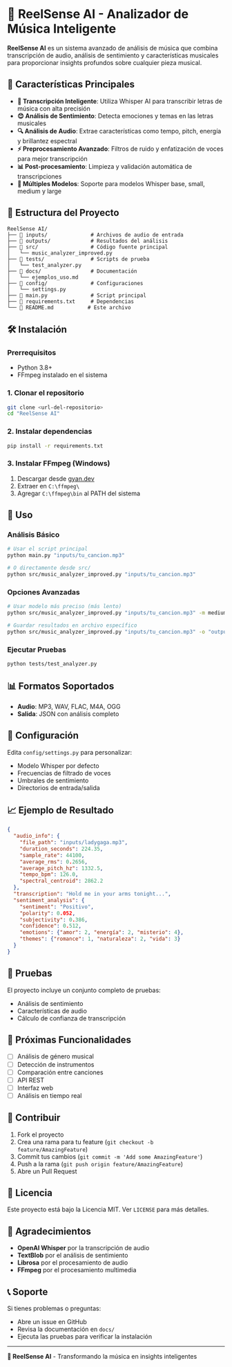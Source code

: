 # 🎵 ReelSense AI - Analizador de Música Inteligente

**ReelSense AI** es un sistema avanzado de análisis de música que combina transcripción de audio, análisis de sentimiento y características musicales para proporcionar insights profundos sobre cualquier pieza musical.

## 🚀 Características Principales

- **🎤 Transcripción Inteligente**: Utiliza Whisper AI para transcribir letras de música con alta precisión
- **😊 Análisis de Sentimiento**: Detecta emociones y temas en las letras musicales
- **🔍 Análisis de Audio**: Extrae características como tempo, pitch, energía y brillantez espectral
- **⚡ Preprocesamiento Avanzado**: Filtros de ruido y enfatización de voces para mejor transcripción
- **📊 Post-procesamiento**: Limpieza y validación automática de transcripciones
- **🎯 Múltiples Modelos**: Soporte para modelos Whisper base, small, medium y large

## 📁 Estructura del Proyecto

```
ReelSense AI/
├── 📁 inputs/              # Archivos de audio de entrada
├── 📁 outputs/             # Resultados del análisis
├── 📁 src/                 # Código fuente principal
│   └── music_analyzer_improved.py
├── 📁 tests/               # Scripts de prueba
│   └── test_analyzer.py
├── 📁 docs/                # Documentación
│   └── ejemplos_uso.md
├── 📁 config/              # Configuraciones
│   └── settings.py
├── 📄 main.py              # Script principal
├── 📄 requirements.txt     # Dependencias
└── 📄 README.md           # Este archivo
```

## 🛠️ Instalación

### Prerrequisitos
- Python 3.8+
- FFmpeg instalado en el sistema

### 1. Clonar el repositorio
```bash
git clone <url-del-repositorio>
cd "ReelSense AI"
```

### 2. Instalar dependencias
```bash
pip install -r requirements.txt
```

### 3. Instalar FFmpeg (Windows)
1. Descargar desde [gyan.dev](https://gyan.dev/ffmpeg/)
2. Extraer en `C:\ffmpeg\`
3. Agregar `C:\ffmpeg\bin` al PATH del sistema

## 🎯 Uso

### Análisis Básico
```bash
# Usar el script principal
python main.py "inputs/tu_cancion.mp3"

# O directamente desde src/
python src/music_analyzer_improved.py "inputs/tu_cancion.mp3"
```

### Opciones Avanzadas
```bash
# Usar modelo más preciso (más lento)
python src/music_analyzer_improved.py "inputs/tu_cancion.mp3" -m medium

# Guardar resultados en archivo específico
python src/music_analyzer_improved.py "inputs/tu_cancion.mp3" -o "outputs/mi_analisis.json"
```

### Ejecutar Pruebas
```bash
python tests/test_analyzer.py
```

## 📊 Formatos Soportados

- **Audio**: MP3, WAV, FLAC, M4A, OGG
- **Salida**: JSON con análisis completo

## 🔧 Configuración

Edita `config/settings.py` para personalizar:
- Modelo Whisper por defecto
- Frecuencias de filtrado de voces
- Umbrales de sentimiento
- Directorios de entrada/salida

## 📈 Ejemplo de Resultado

```json
{
  "audio_info": {
    "file_path": "inputs/ladygaga.mp3",
    "duration_seconds": 224.35,
    "sample_rate": 44100,
    "average_rms": 0.2656,
    "average_pitch_hz": 1332.5,
    "tempo_bpm": 126.0,
    "spectral_centroid": 2862.2
  },
  "transcription": "Hold me in your arms tonight...",
  "sentiment_analysis": {
    "sentiment": "Positivo",
    "polarity": 0.052,
    "subjectivity": 0.386,
    "confidence": 0.512,
    "emotions": {"amor": 2, "energía": 2, "misterio": 4},
    "themes": {"romance": 1, "naturaleza": 2, "vida": 3}
  }
}
```

## 🧪 Pruebas

El proyecto incluye un conjunto completo de pruebas:
- Análisis de sentimiento
- Características de audio
- Cálculo de confianza de transcripción

## 🚀 Próximas Funcionalidades

- [ ] Análisis de género musical
- [ ] Detección de instrumentos
- [ ] Comparación entre canciones
- [ ] API REST
- [ ] Interfaz web
- [ ] Análisis en tiempo real

## 🤝 Contribuir

1. Fork el proyecto
2. Crea una rama para tu feature (`git checkout -b feature/AmazingFeature`)
3. Commit tus cambios (`git commit -m 'Add some AmazingFeature'`)
4. Push a la rama (`git push origin feature/AmazingFeature`)
5. Abre un Pull Request

## 📝 Licencia

Este proyecto está bajo la Licencia MIT. Ver `LICENSE` para más detalles.

## 🙏 Agradecimientos

- **OpenAI Whisper** por la transcripción de audio
- **TextBlob** por el análisis de sentimiento
- **Librosa** por el procesamiento de audio
- **FFmpeg** por el procesamiento multimedia

## 📞 Soporte

Si tienes problemas o preguntas:
- Abre un issue en GitHub
- Revisa la documentación en `docs/`
- Ejecuta las pruebas para verificar la instalación

---

**🎵 ReelSense AI** - Transformando la música en insights inteligentes
